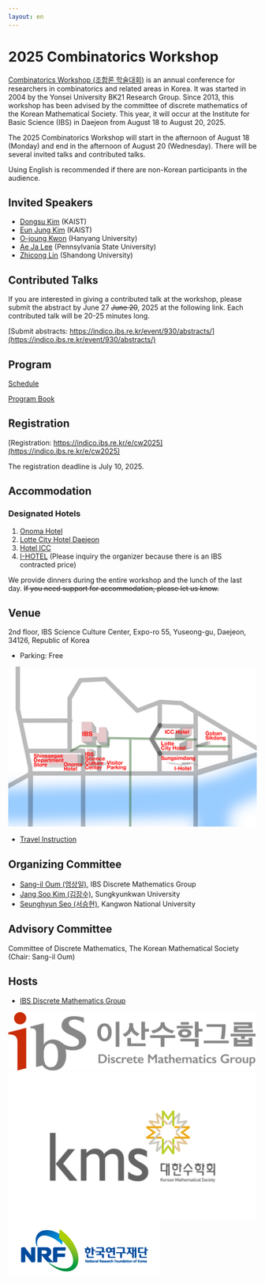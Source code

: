 ```yaml
---
layout: en
---
```

# 2025 Combinatorics Workshop

<!-- [한국어](/) -->

[Combinatorics Workshop (조합론 학술대회)](https://www.combinatorics.kr/workshop/combinatorics-workshop) is an annual conference for researchers in combinatorics and related areas in Korea.
It was started in 2004 by the Yonsei University BK21 Research Group. Since 2013, this workshop has been advised by the committee of discrete mathematics of the Korean Mathematical Society. This year, it will occur at the Institute for Basic Science (IBS) in Daejeon from August 18 to August 20, 2025.

The 2025 Combinatorics Workshop will start in the afternoon of August 18 (Monday) and end in the afternoon of August 20 (Wednesday).
There will be several invited talks and contributed talks.

Using English is recommended if there are non-Korean participants in the audience.

## Invited Speakers

- [Dongsu Kim](https://mathsci.kaist.ac.kr/~dskim/) (KAIST)
- [Eun Jung Kim](https://www.lamsade.dauphine.fr/~kim/) (KAIST)
- [O-joung Kwon](http://ojkwon.com) (Hanyang University)
- [Ae Ja Lee](https://science.psu.edu/math/people/auy2) (Pennsylvania State University)
- [Zhicong Lin](http://en.mis.sdu.edu.cn/info/1527/1399.htm) (Shandong University)


## Contributed Talks

If you are interested in giving a contributed talk at the workshop, please submit the abstract by June 27 <del>June 20</del>, 2025 at the following link. Each contributed talk will be 20-25 minutes long.

[Submit abstracts: https://indico.ibs.re.kr/event/930/abstracts/](https://indico.ibs.re.kr/event/930/abstracts/)

## Program

[Schedule](/en/schedule)

[Program Book](/assets/booklet.pdf)


## Registration

[Registration: https://indico.ibs.re.kr/e/cw2025](https://indico.ibs.re.kr/e/cw2025)

The registration deadline is July 10, 2025.

## Accommodation

### Designated Hotels

1. [Onoma Hotel](https://www.marriott.com/en-us/hotels/cjjak-hotel-onoma-daejeon-autograph-collection/overview/)
2. [Lotte City Hotel Daejeon](https://www.lottehotel.com/daejeon-city/en)
3. [Hotel ICC](http://hotel.hotelicc.com/view/index.do?SS_SVC_LANG_CODE=ENG)
4. [I-HOTEL](https://i-hotel.co.kr) (Please inquiry the organizer because there is an IBS contracted price)

We provide dinners during the entire workshop and the lunch of the last day.
<del>If you need support for accommodation, please let us know. </del>

## Venue

2nd floor, IBS Science Culture Center, Expo-ro 55, Yuseong-gu, Daejeon, 34126, Republic of Korea

- Parking: Free

![Map](/assets/map.png)

- [Travel Instruction](https://travel.dimag.kr)

## Organizing Committee

- [Sang-il Oum (엄상일)](https://dimag.ibs.re.kr/home/sangil/), IBS Discrete Mathematics Group
- [Jang Soo Kim (김장수)](https://jangsookim.github.io), Sungkyunkwan University
- [Seunghyun Seo (서승현)](https://sites.google.com/view/shyunseo), Kangwon National University

## Advisory Committee

Committee of Discrete Mathematics, The Korean Mathematical Society (Chair: Sang-il Oum)

## Hosts

- [IBS Discrete Mathematics Group](https://dimag.ibs.re.kr/)

<div id="logo"><a href="https://dimag.ibs.re.kr/"><img src="/assets/dimag.png" alt="IBS 이산수학그룹" /></a> 
<a href="https://www.kms.or.kr/"><img src="/assets/kms.png" alt="Korean Mathematical Society" /><a href="https://dimag.ibs.re.kr/"><img src="/assets/NRF_logo_2.png" alt="National Research Foundation" /></a></a></div>
